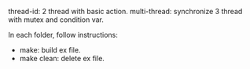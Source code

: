 thread-id: 2 thread with basic action.
multi-thread: synchronize 3 thread with mutex and condition var.

In each folder, follow instructions:
- make: build ex file.
- make clean: delete ex file.